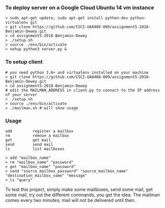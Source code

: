 ### To deploy server on a Google Cloud Ubuntu 14 vm instance

```
> sudo apt-get update; sudo apt-get install python-dev python-virtualenv git
> git clone https://github.com/CSCI-UA0480-009/assignment5-2018-Benjamin-Dewey.git
> cd assignment5-2018-Benjamin-Dewey
> ./setup.sh
> source ./env/bin/activate
> nohup python3 server.py &
```

### To setup client

```
# you need python 3.6+ and virtualenv installed on your machine
> git clone https://github.com/CSCI-UA0480-009/assignment5-2018-Benjamin-Dewey.git
> cd assignment5-2018-Benjamin-Dewey
# edit the MAILMAN_ADDRESS in client.py to connect to the IP address of your server
> ./setup.sh
> source ./env/bin/activate
> ./mailman.sh # will show usage
```

### Usage
```
add         register a mailbox
rm          remove a mailbox
get         get mail
send        send mail
ls          list mailboxes

> add "mailbox_name"
> rm "mailbox_name" "password"
> get "mailbox_name" "password"
> send "source_mailbox_password" "source_mailbox_name" "destination_mailbox_name" "message"
> ls "query"
```

To test this project, simply make some mailboxes, send some mail, get some mail, try out the different commands, you get the idea. The mailman comes every two minutes; mail will not be delivered until then.
